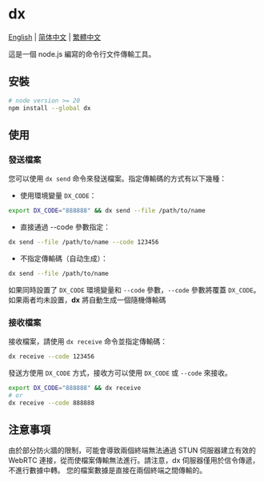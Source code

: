 # dx

[English](README.md) | [简体中文](README_CN.md) | [繁體中文](README_TC.md)

這是一個 node.js 編寫的命令行文件傳輸工具。

## 安裝

```bash
# node version >= 20
npm install --global dx
```

## 使用

### 發送檔案

您可以使用 `dx send` 命令來發送檔案。指定傳輸碼的方式有以下幾種：

- 使用環境變量 `DX_CODE`：

```bash
export DX_CODE="888888" && dx send --file /path/to/name
```

- 直接通過 --code 參數指定：

```bash
dx send --file /path/to/name --code 123456
```

- 不指定傳輸碼（自动生成）：

```bash
dx send --file /path/to/name
```

如果同時設置了 `DX_CODE` 環境變量和 `--code` 參數，`--code` 參數將覆蓋 `DX_CODE`。 
如果兩者均未設置，**dx** 將自動生成一個隨機傳輸碼

### 接收檔案

接收檔案，請使用 `dx receive` 命令並指定傳輸碼：

```bash
dx receive --code 123456
```

發送方使用 `DX_CODE` 方式，接收方可以使用 `DX_CODE` 或 `--code` 來接收。

```bash
export DX_CODE="888888" && dx receive
# or
dx receive --code 888888
```

## 注意事項

由於部分防火牆的限制，可能會導致兩個終端無法通過 STUN 伺服器建立有效的 WebRTC 連接，從而使檔案傳輸無法進行。請注意，dx 伺服器僅用於信令傳遞，不進行數據中轉。 您的檔案數據是直接在兩個終端之間傳輸的。


